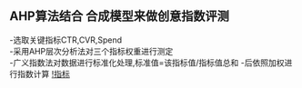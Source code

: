 ## AHP算法结合 合成模型来做创意指数评测  
-选取关键指标CTR,CVR,Spend  
-采用AHP层次分析法对三个指标权重进行测定  
-广义指数法对数据进行标准化处理,标准值=该指标值/指标值总和
-后依照加权进行指数计算
[!指标](https://img.shields.io/badge/%E6%8C%87%E6%A0%87-CTR%20CVR%20SPEND-orange)
